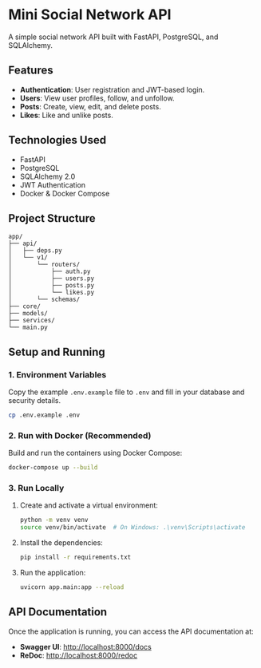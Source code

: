 # Mini Social Network API

A simple social network API built with FastAPI, PostgreSQL, and SQLAlchemy.

## Features

- **Authentication**: User registration and JWT-based login.
- **Users**: View user profiles, follow, and unfollow.
- **Posts**: Create, view, edit, and delete posts.
- **Likes**: Like and unlike posts.

## Technologies Used

- FastAPI
- PostgreSQL
- SQLAlchemy 2.0
- JWT Authentication
- Docker & Docker Compose

## Project Structure

```
app/
├── api/
│   ├── deps.py
│   └── v1/
│       └── routers/
│           ├── auth.py
│           ├── users.py
│           ├── posts.py
│           └── likes.py
│       └── schemas/
├── core/
├── models/
├── services/
└── main.py
```

## Setup and Running

### 1. Environment Variables

Copy the example `.env.example` file to `.env` and fill in your database and security details.

```bash
cp .env.example .env
```

### 2. Run with Docker (Recommended)

Build and run the containers using Docker Compose:

```bash
docker-compose up --build
```

### 3. Run Locally

1.  Create and activate a virtual environment:
    ```bash
    python -m venv venv
    source venv/bin/activate  # On Windows: .\venv\Scripts\activate
    ```

2.  Install the dependencies:
    ```bash
    pip install -r requirements.txt
    ```

3.  Run the application:
    ```bash
    uvicorn app.main:app --reload
    ```

## API Documentation

Once the application is running, you can access the API documentation at:

- **Swagger UI**: [http://localhost:8000/docs](http://localhost:8000/docs)
- **ReDoc**: [http://localhost:8000/redoc](http://localhost:8000/redoc) 
